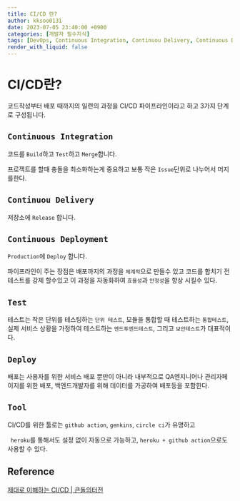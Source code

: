 ```yaml
---
title: CI/CD 란?
author: kksoo0131
date: 2023-07-05 23:40:00 +0900
categories: [개발자 필수지식]
tags: [DevOps, Continuous Integration, Continuou Delivery, Continuous Deployment]
render_with_liquid: false
---
```


# CI/CD란?
코드작성부터 배포 때까지의 일련의 과정을 CI/CD 파이프라인이라고 하고 3가지 단계로 구성됩니다.

## `Continuous Integration`
코드를 `Build`하고 `Test`하고 `Merge`합니다.

프로젝트를 할때 충돌을 최소화하는게 중요하고 보통 작은 `Issue`단위로 나누어서 머지를한다.
## `Continuou Delivery`
저장소에 `Release` 합니다.

## `Continuous Deployment` 
`Production`에 `Deploy` 합니다.


파이프라인이 주는 장점은 배포까지의 과정을 `체계적`으로 만들수 있고 코드를 합치기 전 테스트를 강제 할수있고 이 과정을 자동화하여 `효율성`과 `안정성`을 향상 시킬수 있다.

## `Test`
 테스트는 작은 단위를 테스팅하는 `단위 테스트`, 모듈을 통합할 때 테스트하는 `통합테스트`, 실제 서비스 상황을 가정하여 테스트하는 `엔드투엔드테스트`, 그리고 `보안테스트`가 대표적이다.

 ## `Deploy`
 배포는 사용자를 위한 서비스 배포 뿐만이 아니라 내부적으로 QA엔지니어나 관리자페이지를 위한 배포, 백엔드개발자를 위해 데이터를 가공하여 배포등을 포함한다.

 ## `Tool`
 CI/CD를 위한 툴로는 `github action`, `genkins`, `circle ci`가 유명하고

` heroku`를 통해서도 설정 없이 자동으로 가능하고, `heroku + github action`으로도 사용할 수 있다.


## Reference

[제대로 이해하는 CI/CD | 큰돌의터전](https://www.youtube.com/watch?v=KTHZyV9yJGY)